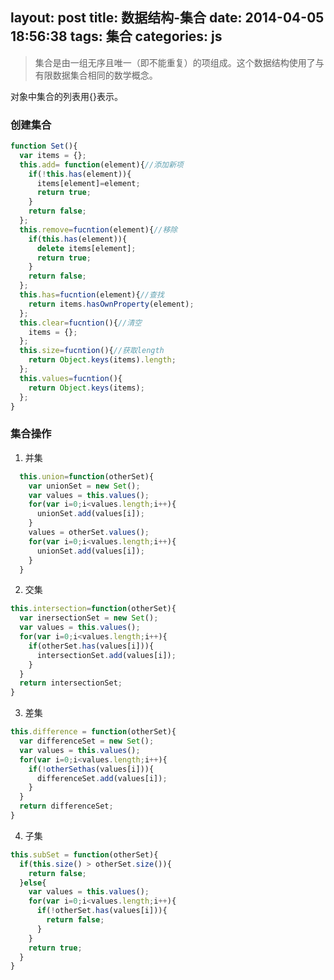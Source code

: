layout: post
title: 数据结构-集合
date: 2014-04-05 18:56:38
tags: 集合
categories: js
---
>集合是由一组无序且唯一（即不能重复）的项组成。这个数据结构使用了与有限数据集合相同的数学概念。

<!-- more -->
对象中集合的列表用{}表示。

### 创建集合

```javascript
function Set(){
  var items = {};
  this.add= function(element){//添加新项
    if(!this.has(element)){
      items[element]=element;
      return true;
    }
    return false;
  };
  this.remove=fucntion(element){//移除
    if(this.has(element)){
      delete items[element];
      return true;
    }
    return false;
  };
  this.has=fucntion(element){//查找
    return items.hasOwnProperty(element);
  };
  this.clear=fucntion(){//清空
    items = {};
  };
  this.size=fucntion(){//获取length
    return Object.keys(items).length;
  };
  this.values=fucntion(){
    return Object.keys(items);
  };
}
```

### 集合操作

1. 并集

```javascript
  this.union=function(otherSet){
    var unionSet = new Set();
    var values = this.values();
    for(var i=0;i<values.length;i++){
      unionSet.add(values[i]);
    }
    values = otherSet.values();
    for(var i=0;i<values.length;i++){
      unionSet.add(values[i]);
    }
  }
```
2. 交集

```javascript
this.intersection=function(otherSet){
  var inersectionSet = new Set();
  var values = this.values();
  for(var i=0;i<values.length;i++){
    if(otherSet.has(values[i])){
      intersectionSet.add(values[i]);
    }
  }
  return intersectionSet;
}
```
3. 差集
```javascript
this.difference = function(otherSet){
  var differenceSet = new Set();
  var values = this.values();
  for(var i=0;i<values.length;i++){
    if(!otherSethas(values[i])){
      differenceSet.add(values[i]);
    }
  }
  return differenceSet;
}
```
4. 子集

```javascript
this.subSet = function(otherSet){
  if(this.size() > otherSet.size()){
    return false;
  }else{
    var values = this.values();
    for(var i=0;i<values.length;i++){
      if(!otherSet.has(values[i])){
        return false;
      }
    }
    return true;
  }
}
```